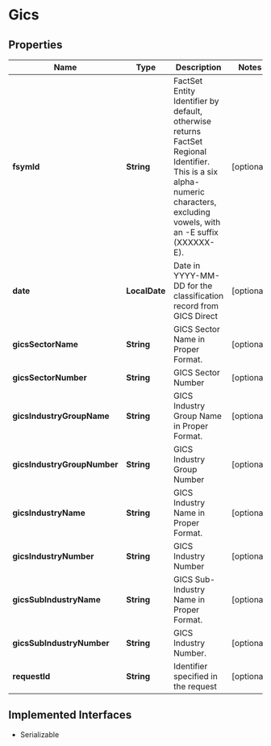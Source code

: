 

# Gics


## Properties

Name | Type | Description | Notes
------------ | ------------- | ------------- | -------------
**fsymId** | **String** | FactSet Entity Identifier by default, otherwise returns FactSet Regional Identifier. This is a six alpha-numeric characters, excluding vowels, with an -E suffix (XXXXXX-E). |  [optional]
**date** | **LocalDate** | Date in YYYY-MM-DD for the classification record from GICS Direct |  [optional]
**gicsSectorName** | **String** | GICS Sector Name in Proper Format. |  [optional]
**gicsSectorNumber** | **String** | GICS Sector Number |  [optional]
**gicsIndustryGroupName** | **String** | GICS Industry Group Name in Proper Format. |  [optional]
**gicsIndustryGroupNumber** | **String** | GICS Industry Group Number |  [optional]
**gicsIndustryName** | **String** | GICS Industry Name in Proper Format. |  [optional]
**gicsIndustryNumber** | **String** | GICS Industry Number |  [optional]
**gicsSubIndustryName** | **String** | GICS Sub-Industry Name in Proper Format. |  [optional]
**gicsSubIndustryNumber** | **String** | GICS Industry Number. |  [optional]
**requestId** | **String** | Identifier specified in the request |  [optional]


## Implemented Interfaces

* Serializable


